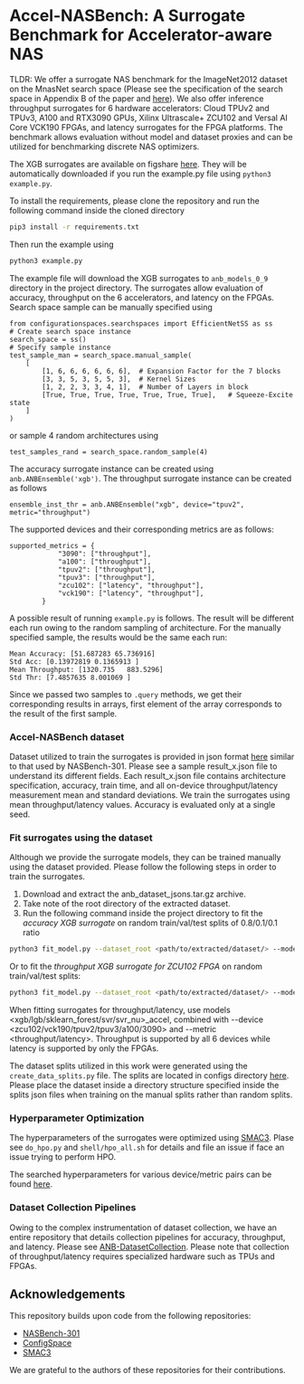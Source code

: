 # Accel-NASBench: A Surrogate Benchmark for Accelerator-aware NAS
TLDR: We offer a surrogate NAS benchmark for the ImageNet2012 dataset on the MnasNet search space (Please see the specification of the search space in Appendix B of the paper and [here](https://github.com/afzalxo/Accel-NASBench/blob/master/configurationspaces/configuration_space_writer.py)). We also offer inference throughput surrogates for 6 hardware accelerators: Cloud TPUv2 and TPUv3, A100 and RTX3090 GPUs, Xilinx Ultrascale+ ZCU102 and Versal AI Core VCK190 FPGAs, and latency surrogates for the FPGA platforms. The benchmark allows evaluation without model and dataset proxies and can be utilized for benchmarking discrete NAS optimizers.

The XGB surrogates are available on figshare [here](https://figshare.com/ndownloader/files/40109821). They will be automatically downloaded if you run the example.py file using `python3 example.py`. 

To install the requirements, please clone the repository and run the following command inside the cloned directory

``` bash
pip3 install -r requirements.txt
```

Then run the example using

``` bash
python3 example.py
```

The example file will download the XGB surrogates to `anb_models_0_9` directory in the project directory. The surrogates allow evaluation of accuracy, throughput on the 6 accelerators, and latency on the FPGAs. Search space sample can be manually specified using

``` python3
from configurationspaces.searchspaces import EfficientNetSS as ss
# Create search space instance
search_space = ss()
# Specify sample instance
test_sample_man = search_space.manual_sample(
    [
        [1, 6, 6, 6, 6, 6, 6],  # Expansion Factor for the 7 blocks
        [3, 3, 5, 3, 5, 5, 3],  # Kernel Sizes
        [1, 2, 2, 3, 3, 4, 1],  # Number of Layers in block
        [True, True, True, True, True, True, True],   # Squeeze-Excite state
    ]
)
```

or sample 4 random architectures using

``` python3
test_samples_rand = search_space.random_sample(4)
```

The accuracy surrogate instance can be created using `anb.ANBEnsemble('xgb')`. The throughput surrogate instance can be created as follows

``` python3
ensemble_inst_thr = anb.ANBEnsemble("xgb", device="tpuv2", metric="throughput")
```

The supported devices and their corresponding metrics are as follows:

``` python3
supported_metrics = {
            "3090": ["throughput"],
            "a100": ["throughput"],
            "tpuv2": ["throughput"],
            "tpuv3": ["throughput"],
            "zcu102": ["latency", "throughput"],
            "vck190": ["latency", "throughput"],
        }
```

A possible result of running `example.py` is follows. The result will be different each run owing to the random sampling of architecture. For the manually specified sample, the results would be the same each run:

``` python3
Mean Accuracy: [51.687283 65.736916]
Std Acc: [0.13972819 0.1365913 ]
Mean Throughput: [1320.735   883.5296]
Std Thr: [7.4857635 8.001069 ]
```

Since we passed two samples to `.query` methods, we get their corresponding results in arrays, first element of the array corresponds to the result of the first sample. 

### Accel-NASBench dataset
Dataset utilized to train the surrogates is provided in json format [here](https://github.com/afzalxo/Accel-NASBench/tree/master/anb_dataset) similar to that used by NASBench-301. Please see a sample result_x.json file to understand its different fields. Each result_x.json file contains architecture specification, accuracy, train time, and all on-device throughput/latency measurement mean and standard deviations. We train the surrogates using mean throughput/latency values. Accuracy is evaluated only at a single seed.

### Fit surrogates using the dataset
Although we provide the surrogate models, they can be trained manually using the dataset provided. Please follow the following steps in order to train the surrogates.
1. Download and extract the anb_dataset_jsons.tar.gz archive.
2. Take note of the root directory of the extracted dataset.
3. Run the following command inside the project directory to fit the _accuracy XGB surrogate_ on random train/val/test splits of 0.8/0.1/0.1 ratio
``` bash
python3 fit_model.py --dataset_root <path/to/extracted/dataset/> --model xgb --model_config_path ./configs/model_configs/gradient_boosting/xgb_configspace.json --data_config_path configs/data_configs/nb_fpga.json --log_dir experiments/ --seed <seed>
```

Or to fit the _throughput XGB surrogate for ZCU102 FPGA_ on random train/val/test splits:
``` bash
python3 fit_model.py --dataset_root <path/to/extracted/dataset/> --model xgb_accel --device zcu102 --metric throughput --model_config_path ./configs/model_configs/gradient_boosting/xgb_accel_zcu102_throughput_configspace.json --data_config_path configs/data_configs/nb_fpga.json --log_dir experiments/ --seed <seed>
```

When fitting surrogates for throughput/latency, use models <xgb/lgb/sklearn_forest/svr/svr_nu>\_accel, combined with --device <zcu102/vck190/tpuv2/tpuv3/a100/3090> and --metric <throughput/latency>. Throughput is supported by all 6 devices while latency is supported by only the FPGAs.

The dataset splits utilized in this work were generated using the `create_data_splits.py` file. The splits are located in configs directory [here](https://github.com/afzalxo/Accel-NASBench/tree/master/configs/data_splits/default_split). Please place the dataset inside a directory structure specified inside the splits json files when training on the manual splits rather than random splits.

### Hyperparameter Optimization
The hyperparameters of the surrogates were optimized using [SMAC3](https://github.com/automl/SMAC3). Plase see `do_hpo.py` and `shell/hpo_all.sh` for details and file an issue if face an issue trying to perform HPO. 

The searched hyperparameters for various device/metric pairs can be found [here](https://github.com/afzalxo/Accel-NASBench/tree/master/configs/model_configs).

### Dataset Collection Pipelines
Owing to the complex instrumentation of dataset collection, we have an entire repository that details collection pipelines for accuracy, throughput, and latency. Please see [ANB-DatasetCollection](https://github.com/afzalxo/ANB-DatasetCollection). Please note that collection of throughput/latency requires specialized hardware such as TPUs and FPGAs.

## Acknowledgements
This repository builds upon code from the following repositories:

- [NASBench-301](https://github.com/automl/nasbench301)
- [ConfigSpace](https://github.com/automl/ConfigSpace)
- [SMAC3](https://github.com/automl/SMAC3)

We are grateful to the authors of these repositories for their contributions.
